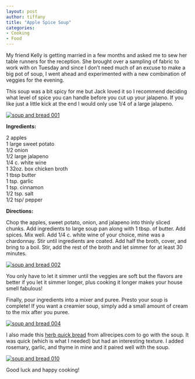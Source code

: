 ```yaml
---
layout: post
author: tiffany
title: "Apple Spice Soup"
categories: 
- Cooking
- Food
---
```


My friend Kelly is getting married in a few months and asked me to sew her table runners for the reception. She brought over a sampling of fabric to work with on Tuesday and since I don’t need much of an excuse to make a big pot of soup, I went ahead and experimented with a new combination of veggies for the evening.

This soup was a bit spicy for me but Jack loved it so I recommend deciding what level of spice you can handle before you cut up your jalapeno. If you like just a little kick at the end I would only use 1/4 of a large jalapeno.

[![](jekyll_uploads/2011/03/soup-and-bread-001-575x431.jpg "soup and bread 001")](http://www.sweetpeonies.com/2011/03/apple-spice-soup/soup-and-bread-001/)

**Ingredients:**

2 apples  
1 large sweet potato  
1/2 onion  
1/2 large jalapeno  
1/4 c. white wine  
1 32oz. box chicken broth  
1 tbsp butter  
1 tsp. garlic  
1 tsp. cinnamon  
1/2 tsp. salt  
1/2 tsp/ pepper

**Directions:**

Chop the apples, sweet potato, onion, and jalapeno into thinly sliced chunks. Add ingredients to large soup pan along with 1 tbsp. of butter. Add spices. Mix well. Add 1/4 c. white wine of your choice, mine was a chardonnay. Stir until ingredients are coated. Add half the broth, cover, and bring to a boil. Stir, add the rest of the broth and let simmer for at least 30 minutes.

[![](jekyll_uploads/2011/03/soup-and-bread-002-575x431.jpg "soup and bread 002")](http://www.sweetpeonies.com/2011/03/apple-spice-soup/soup-and-bread-002/)

You only have to let it simmer until the veggies are soft but the flavors are better if you let it simmer longer, plus cooking it longer makes your house smell fabulous!

Finally, pour ingredients into a mixer and puree. Presto your soup is complete! If you want a creamier soup, simply add a small amount of cream to the mix after you puree.

[![](jekyll_uploads/2011/03/soup-and-bread-004-325x433.jpg "soup and bread 004")](http://www.sweetpeonies.com/2011/03/apple-spice-soup/soup-and-bread-004/)

I also made this [herb quick bread](http://allrecipes.com/Recipe/Herb-Quick-Bread/Detail.aspx) from allrecipes.com to go with the soup. It was quick (which is what I needed) but had an interesting texture. I added rosemary, garlic, and thyme in mine and it paired well with the soup.

[![](jekyll_uploads/2011/03/soup-and-bread-010-575x431.jpg "soup and bread 010")](http://www.sweetpeonies.com/2011/03/apple-spice-soup/soup-and-bread-010/)

Good luck and happy cooking!